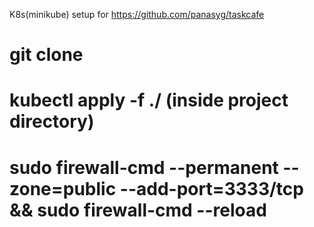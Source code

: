K8s(minikube) setup for https://github.com/panasyg/taskcafe

# git clone 

# kubectl apply -f ./ (inside project directory)

# sudo firewall-cmd --permanent --zone=public --add-port=3333/tcp && sudo firewall-cmd --reload



